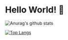 # Hello World! 👋

<!--
**tamipatro/tamipatro** is a ✨ _special_ ✨ repository because its `README.md` (this file) appears on your GitHub profile.

Here are some ideas to get you started:

- 🔭 I’m currently working on ...
- 🌱 I’m currently learning ...
- 👯 I’m looking to collaborate on ...
- 🤔 I’m looking for help with ...
- 💬 Ask me about ...
- 📫 How to reach me: ...
- 😄 Pronouns: ...
- ⚡ Fun fact: ...
-->


![Anurag's github stats](https://github-readme-stats.vercel.app/api?username=tamipatro&show_icons=true&theme=radical)

[![Top Langs](https://github-readme-stats.vercel.app/api/top-langs/?username=tamipatro)](https://github.com/tamipatro/github-readme-stats)
